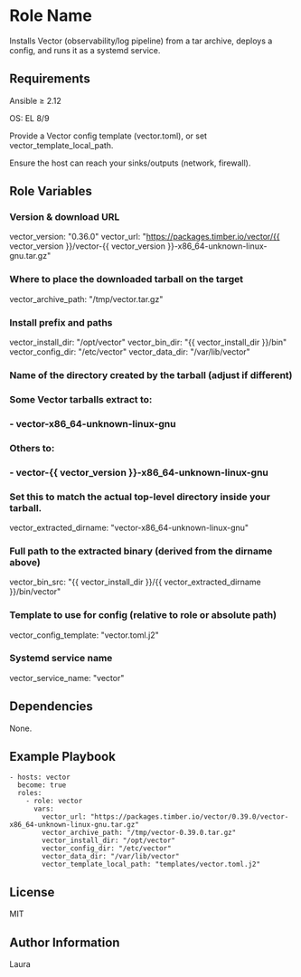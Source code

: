 Role Name
=========

Installs Vector (observability/log pipeline) from a tar archive, deploys a config, and runs it as a systemd service.

Requirements
------------

Ansible ≥ 2.12

OS: EL 8/9

Provide a Vector config template (vector.toml), or set vector_template_local_path.

Ensure the host can reach your sinks/outputs (network, firewall).

Role Variables
--------------

### Version & download URL
vector_version: "0.36.0"
vector_url: "https://packages.timber.io/vector/{{ vector_version }}/vector-{{ vector_version }}-x86_64-unknown-linux-gnu.tar.gz"

### Where to place the downloaded tarball on the target
vector_archive_path: "/tmp/vector.tar.gz"

### Install prefix and paths
vector_install_dir: "/opt/vector"
vector_bin_dir: "{{ vector_install_dir }}/bin"
vector_config_dir: "/etc/vector"
vector_data_dir: "/var/lib/vector"

### Name of the directory created by the tarball (adjust if different)
### Some Vector tarballs extract to:
###   - vector-x86_64-unknown-linux-gnu
### Others to:
###   - vector-{{ vector_version }}-x86_64-unknown-linux-gnu
### Set this to match the actual top-level directory inside your tarball.
vector_extracted_dirname: "vector-x86_64-unknown-linux-gnu"

### Full path to the extracted binary (derived from the dirname above)
vector_bin_src: "{{ vector_install_dir }}/{{ vector_extracted_dirname }}/bin/vector"

### Template to use for config (relative to role or absolute path)
vector_config_template: "vector.toml.j2"

### Systemd service name
vector_service_name: "vector"

Dependencies
------------

None.

Example Playbook
----------------

```
- hosts: vector
  become: true
  roles:
    - role: vector
      vars:
        vector_url: "https://packages.timber.io/vector/0.39.0/vector-x86_64-unknown-linux-gnu.tar.gz"
        vector_archive_path: "/tmp/vector-0.39.0.tar.gz"
        vector_install_dir: "/opt/vector"
        vector_config_dir: "/etc/vector"
        vector_data_dir: "/var/lib/vector"
        vector_template_local_path: "templates/vector.toml.j2"
```

License
-------

MIT

Author Information
------------------

Laura
